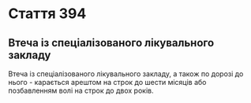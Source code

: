 Cтаття 394
====
Втеча із спеціалізованого лікувального закладу
----
Втеча із спеціалізованого лікувального закладу, а також по дорозі до нього -
карається арештом на строк до шести місяців або позбавленням волі на строк до двох років.
